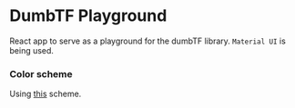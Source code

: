# DumbTF Playground

React app to serve as a playground for the dumbTF library.
`Material UI` is being used.

### Color scheme

Using [this](https://material.io/resources/color/#!/?view.left=0&view.right=0&primary.color=EEEEEE&secondary.color=546E7A) scheme.
